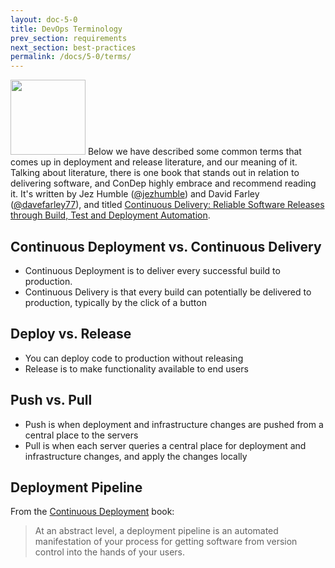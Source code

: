 ```yaml
---
layout: doc-5-0
title: DevOps Terminology
prev_section: requirements
next_section: best-practices
permalink: /docs/5-0/terms/
---
```


[<img src="http://ecx.images-amazon.com/images/I/71sYKaNItcL.jpg" class="img-align-right" style="width: 120px;">](http://www.amazon.com/dp/0321601912?tag=contindelive-20)
Below we have described some common terms that comes up in deployment and release
literature, and our meaning of it. Talking about literature, there is one book that
stands out in relation to delivering software, and ConDep highly embrace and
recommend reading it. It's written by Jez Humble ([@jezhumble](https://twitter.com/jezhumble))
and David Farley ([@davefarley77](https://twitter.com/davefarley77)), and
titled [Continuous Delivery: Reliable Software Releases through Build, Test and Deployment Automation](http://www.amazon.com/dp/0321601912?tag=contindelive-20).

## Continuous Deployment vs. Continuous Delivery

* Continuous Deployment is to deliver every successful build to production.
* Continuous Delivery is that every build can potentially be delivered to production,
  typically by the click of a button

## Deploy vs. Release

* You can deploy code to production without releasing
* Release is to make functionality available to end users

## Push vs. Pull

* Push is when deployment and infrastructure changes are pushed from a central place
  to the servers
* Pull is when each server queries a central place for deployment and infrastructure
  changes, and apply the changes locally

## Deployment Pipeline

From the [Continuous Deployment](http://www.amazon.com/dp/0321601912?tag=contindelive-20) book:

> At an abstract level, a deployment pipeline is an automated manifestation of your
> process for getting software from version control into the hands of your users.
